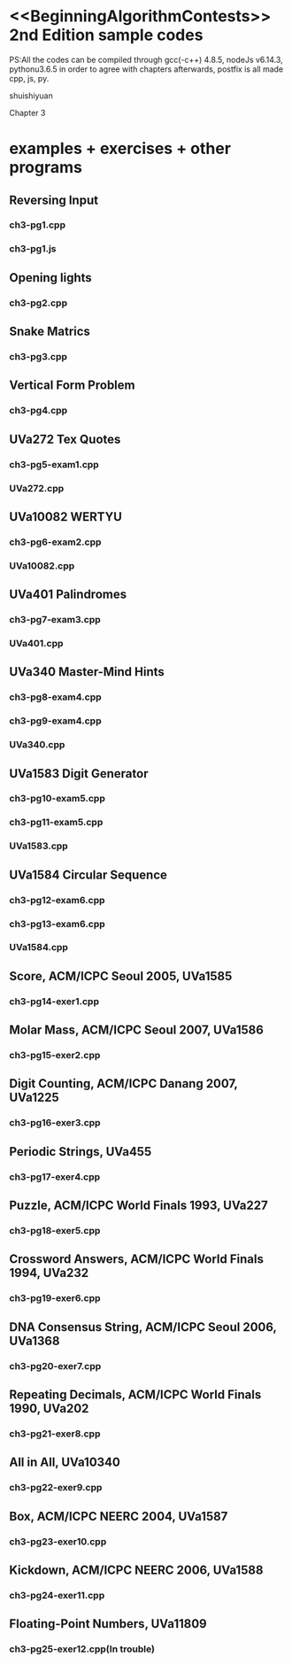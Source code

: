 ﻿&lt;&lt;BeginningAlgorithmContests>> 2nd Edition sample codes
============
PS:All the codes can be compiled through gcc(-c++) 4.8.5, nodeJs v6.14.3, pythonu3.6.5 in order to agree with chapters afterwards, postfix is all made cpp, js, py.

shuishiyuan

Chapter 3

examples + exercises + other programs
==============
## Reversing Input
### ch3-pg1.cpp
### ch3-pg1.js

## Opening lights
### ch3-pg2.cpp

## Snake Matrics
### ch3-pg3.cpp

## Vertical Form Problem
### ch3-pg4.cpp

## UVa272 Tex Quotes
### ch3-pg5-exam1.cpp
### UVa272.cpp

## UVa10082 WERTYU
### ch3-pg6-exam2.cpp
### UVa10082.cpp

## UVa401 Palindromes
### ch3-pg7-exam3.cpp
### UVa401.cpp

## UVa340 Master-Mind Hints
### ch3-pg8-exam4.cpp
### ch3-pg9-exam4.cpp
### UVa340.cpp

## UVa1583 Digit Generator
### ch3-pg10-exam5.cpp
### ch3-pg11-exam5.cpp
### UVa1583.cpp

## UVa1584 Circular Sequence
### ch3-pg12-exam6.cpp
### ch3-pg13-exam6.cpp
### UVa1584.cpp

## Score, ACM/ICPC Seoul 2005, UVa1585
### ch3-pg14-exer1.cpp

## Molar Mass, ACM/ICPC Seoul 2007, UVa1586
### ch3-pg15-exer2.cpp

## Digit Counting, ACM/ICPC Danang 2007, UVa1225
### ch3-pg16-exer3.cpp

## Periodic Strings, UVa455
### ch3-pg17-exer4.cpp

## Puzzle, ACM/ICPC World Finals 1993, UVa227
### ch3-pg18-exer5.cpp

## Crossword Answers, ACM/ICPC World Finals 1994, UVa232
### ch3-pg19-exer6.cpp

## DNA Consensus String, ACM/ICPC Seoul 2006, UVa1368
### ch3-pg20-exer7.cpp

## Repeating Decimals, ACM/ICPC World Finals 1990, UVa202
### ch3-pg21-exer8.cpp

## All in All, UVa10340
### ch3-pg22-exer9.cpp

## Box, ACM/ICPC NEERC 2004, UVa1587
### ch3-pg23-exer10.cpp

## Kickdown, ACM/ICPC NEERC 2006, UVa1588
### ch3-pg24-exer11.cpp

## Floating-Point Numbers, UVa11809
### ch3-pg25-exer12.cpp(In trouble)
